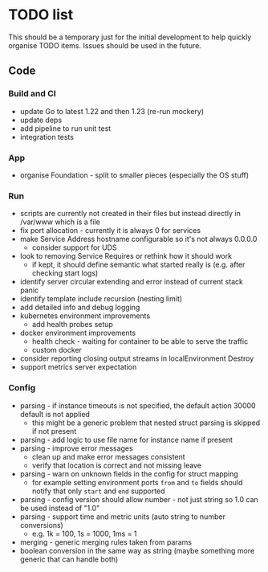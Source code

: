 # TODO list

This should be a temporary just for the initial development to help quickly organise TODO items. Issues should be used
in the future.

## Code

### Build and CI

- update Go to latest 1.22 and then 1.23 (re-run mockery)
- update deps
- add pipeline to run unit test
- integration tests

### App

- organise Foundation - split to smaller pieces (especially the OS stuff)

### Run

- scripts are currently not created in their files but instead directly in /var/www which is a file
- fix port allocation - currently it is always 0 for services
- make Service Address hostname configurable so it's not always 0.0.0.0
  - consider support for UDS
- look to removing Service Requires or rethink how it should work
  - if kept, it should define semantic what started really is (e.g. after checking start logs)
- identify server circular extending and error instead of current stack panic
- identify template include recursion (nesting limit)
- add detailed info and debug logging
- kubernetes environment improvements
  - add health probes setup
- docker environment improvements
  - health check - waiting for container to be able to serve the traffic
  - custom docker 
- consider reporting closing output streams in localEnvironment Destroy
- support metrics server expectation

### Config

- parsing - if instance timeouts is not specified, the default action 30000 default is not applied
  - this might be a generic problem that nested struct parsing is skipped if not present
- parsing - add logic to use file name for instance name if present
- parsing - improve error messages
  - clean up and make error messages consistent
  - verify that location is correct and not missing leave
- parsing - warn on unknown fields in the config for struct mapping
  - for example setting environment ports `from` and `to` fields should notify that only `start` and `end` supported
- parsing - config version should allow number - not just string so 1.0 can be used instead of "1.0"
- parsing - support time and metric units (auto string to number conversions)
  - e.g. 1k = 100, 1s = 1000, 1ms = 1
- merging - generic merging rules taken from params
- boolean conversion in the same way as string (maybe something more generic that can handle both)
